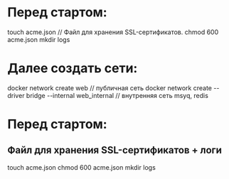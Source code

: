 # Перед стартом:
touch acme.json // Файл для хранения SSL-сертификатов. 
chmod 600 acme.json
mkdir logs

# Далее создать сети:
docker network create web // публичная сеть 
docker network create --driver bridge --internal web_internal // внутренняя сеть msyq, redis

# Перед стартом:
## Файл для хранения SSL-сертификатов + логи

touch acme.json
chmod 600 acme.json
mkdir logs

